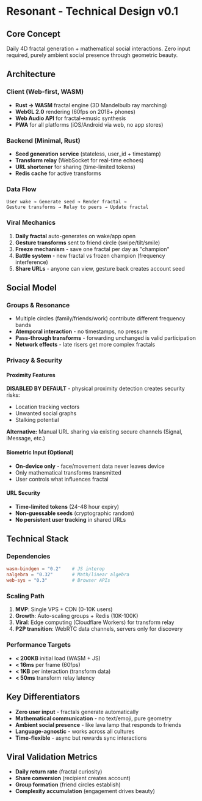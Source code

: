 # Resonant - Technical Design v0.1

## Core Concept
Daily 4D fractal generation + mathematical social interactions. Zero input required, purely ambient social presence through geometric beauty.

## Architecture

### Client (Web-first, WASM)
- **Rust → WASM** fractal engine (3D Mandelbulb ray marching)
- **WebGL 2.0** rendering (60fps on 2018+ phones)
- **Web Audio API** for fractal→music synthesis
- **PWA** for all platforms (iOS/Android via web, no app stores)

### Backend (Minimal, Rust)
- **Seed generation service** (stateless, user_id + timestamp)
- **Transform relay** (WebSocket for real-time echoes)
- **URL shortener** for sharing (time-limited tokens)
- **Redis cache** for active transforms

### Data Flow
```
User wake → Generate seed → Render fractal →
Gesture transforms → Relay to peers → Update fractal
```

### Viral Mechanics
1. **Daily fractal** auto-generates on wake/app open
2. **Gesture transforms** sent to friend circle (swipe/tilt/smile)
3. **Freeze mechanism** - save one fractal per day as "champion"
4. **Battle system** - new fractal vs frozen champion (frequency interference)
5. **Share URLs** - anyone can view, gesture back creates account seed

## Social Model

### Groups & Resonance
- Multiple circles (family/friends/work) contribute different frequency bands
- **Atemporal interaction** - no timestamps, no pressure
- **Pass-through transforms** - forwarding unchanged is valid participation
- **Network effects** - late risers get more complex fractals

### Privacy & Security

#### Proximity Features
**DISABLED BY DEFAULT** - physical proximity detection creates security risks:
- Location tracking vectors
- Unwanted social graphs
- Stalking potential

**Alternative:** Manual URL sharing via existing secure channels (Signal, iMessage, etc.)

#### Biometric Input (Optional)
- **On-device only** - face/movement data never leaves device
- Only mathematical transforms transmitted
- User controls what influences fractal

#### URL Security
- **Time-limited tokens** (24-48 hour expiry)
- **Non-guessable seeds** (cryptographic random)
- **No persistent user tracking** in shared URLs

## Technical Stack

### Dependencies
```toml
wasm-bindgen = "0.2"    # JS interop
nalgebra = "0.32"       # Math/linear algebra
web-sys = "0.3"         # Browser APIs
```

### Scaling Path
1. **MVP**: Single VPS + CDN (0-10K users)
2. **Growth**: Auto-scaling groups + Redis (10K-100K)
3. **Viral**: Edge computing (Cloudflare Workers) for transform relay
4. **P2P transition**: WebRTC data channels, servers only for discovery

### Performance Targets
- **< 200KB** initial load (WASM + JS)
- **< 16ms** per frame (60fps)
- **< 1KB** per interaction (transform data)
- **< 50ms** transform relay latency

## Key Differentiators
- **Zero user input** - fractals generate automatically
- **Mathematical communication** - no text/emoji, pure geometry
- **Ambient social presence** - like lava lamp that responds to friends
- **Language-agnostic** - works across all cultures
- **Time-flexible** - async but rewards sync interactions

## Viral Validation Metrics
- **Daily return rate** (fractal curiosity)
- **Share conversion** (recipient creates account)
- **Group formation** (friend circles establish)
- **Complexity accumulation** (engagement drives beauty)